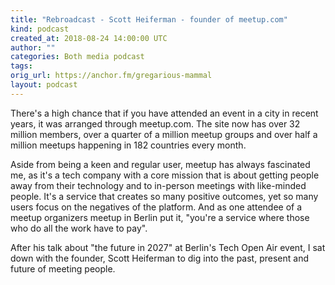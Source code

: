 ```yaml
---
title: "Rebroadcast - Scott Heiferman - founder of meetup.com"
kind: podcast
created_at: 2018-08-24 14:00:00 UTC
author: ""
categories: Both media podcast
tags: 
orig_url: https://anchor.fm/gregarious-mammal
layout: podcast
---
```

There's a high chance that if you have attended an event in a city in recent years, it was arranged through meetup.com. The site now has over 32 million members, over a quarter of a million meetup groups and over half a million meetups happening in 182 countries every month.

Aside from being a keen and regular user, meetup has always fascinated me, as it's a tech company with a core mission that is about getting people away from their technology and to in-person meetings with like-minded people. It's a service that creates so many positive outcomes, yet so many users focus on the negatives of the platform. And as one attendee of a meetup organizers meetup in Berlin put it, "you're a service where those who do all the work have to pay".

After his talk about "the future in 2027" at Berlin's Tech Open Air event, I sat down with the founder, Scott Heiferman to dig into the past, present and future of meeting people.